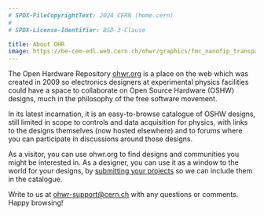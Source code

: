 ```yaml
---
# SPDX-FileCopyrightText: 2024 CERN (home.cern)
#
# SPDX-License-Identifier: BSD-3-Clause

title: About OHR
image: https://be-cem-edl.web.cern.ch/ohwr/graphics/fmc_nanofip_transparent.png
---
```


The Open Hardware Repository [ohwr.org](https://www.ohwr.org) is a place on the
web which was created in 2009 so electronics designers at experimental physics
facilities could have a space to collaborate on Open Source Hardware (OSHW)
designs, much in the philosophy of the free software movement.

In its latest incarnation, it is an easy-to-browse catalogue of OSHW designs,
still limited in scope to controls and data acquisition for physics, with links
to the designs themselves (now hosted elsewhere) and to forums where you can
participate in discussions around those designs.

As a visitor, you can use ohwr.org to find designs and communities you might be
interested in. As a designer, you can use it as a window to the world for your
designs, by [submitting your projects](../submit-project) so we can include them
in the catalogue.

Write to us at [ohwr-support@cern.ch](mailto:ohwr-support@cern.ch) with any
questions or comments. Happy browsing!
